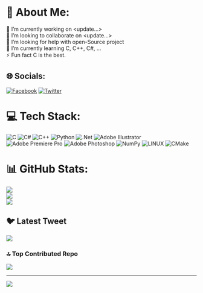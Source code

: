 # 💫 About Me:
🔭 I’m currently working on <update...><br>👯 I’m looking to collaborate on <update...><br>🤝 I’m looking for help with open-Source project<br>🌱 I’m currently learning C, C++, C#, ...<br>⚡ Fun fact C is the best.


## 🌐 Socials:
[![Facebook](https://img.shields.io/badge/Facebook-%231877F2.svg?logo=Facebook&logoColor=white)](https://facebook.com/chiro.jade.rain) [![Twitter](https://img.shields.io/badge/Twitter-%231DA1F2.svg?logo=Twitter&logoColor=white)](https://twitter.com/TruongChiro) 

# 💻 Tech Stack:
![C](https://img.shields.io/badge/c-%2300599C.svg?style=for-the-badge&logo=c&logoColor=white) ![C#](https://img.shields.io/badge/c%23-%23239120.svg?style=for-the-badge&logo=c-sharp&logoColor=white) ![C++](https://img.shields.io/badge/c++-%2300599C.svg?style=for-the-badge&logo=c%2B%2B&logoColor=white) ![Python](https://img.shields.io/badge/python-3670A0?style=for-the-badge&logo=python&logoColor=ffdd54) ![.Net](https://img.shields.io/badge/.NET-5C2D91?style=for-the-badge&logo=.net&logoColor=white) ![Adobe Illustrator](https://img.shields.io/badge/adobeillustrator-%23FF9A00.svg?style=for-the-badge&logo=adobeillustrator&logoColor=white) ![Adobe Premiere Pro](https://img.shields.io/badge/Adobe%20Premiere%20Pro-9999FF.svg?style=for-the-badge&logo=Adobe%20Premiere%20Pro&logoColor=white) ![Adobe Photoshop](https://img.shields.io/badge/adobephotoshop-%2331A8FF.svg?style=for-the-badge&logo=adobephotoshop&logoColor=white) ![NumPy](https://img.shields.io/badge/numpy-%23013243.svg?style=for-the-badge&logo=numpy&logoColor=white) ![LINUX](https://img.shields.io/badge/Linux-FCC624?style=for-the-badge&logo=linux&logoColor=black) ![CMake](https://img.shields.io/badge/CMake-%23008FBA.svg?style=for-the-badge&logo=cmake&logoColor=white)
# 📊 GitHub Stats:
![](https://github-readme-stats.vercel.app/api?username=Chiro145&theme=react&hide_border=false&include_all_commits=true&count_private=true)<br/>
![](https://github-readme-streak-stats.herokuapp.com/?user=Chiro145&theme=react&hide_border=false)<br/>
![](https://github-readme-stats.vercel.app/api/top-langs/?username=Chiro145&theme=react&hide_border=false&include_all_commits=true&count_private=true&layout=compact)

## 🐦 Latest Tweet
[![](https://gtce.itsvg.in/api?username=TruongChiro)](https://github.com/VishwaGauravIn/github-twitter-card-embed)

### 🔝 Top Contributed Repo
![](https://github-contributor-stats.vercel.app/api?username=Chiro145&limit=5&theme=dark&combine_all_yearly_contributions=true)

---
[![](https://visitcount.itsvg.in/api?id=Chiro145&icon=2&color=0)](https://visitcount.itsvg.in)

<!-- Proudly created with GPRM ( https://gprm.itsvg.in ) -->
